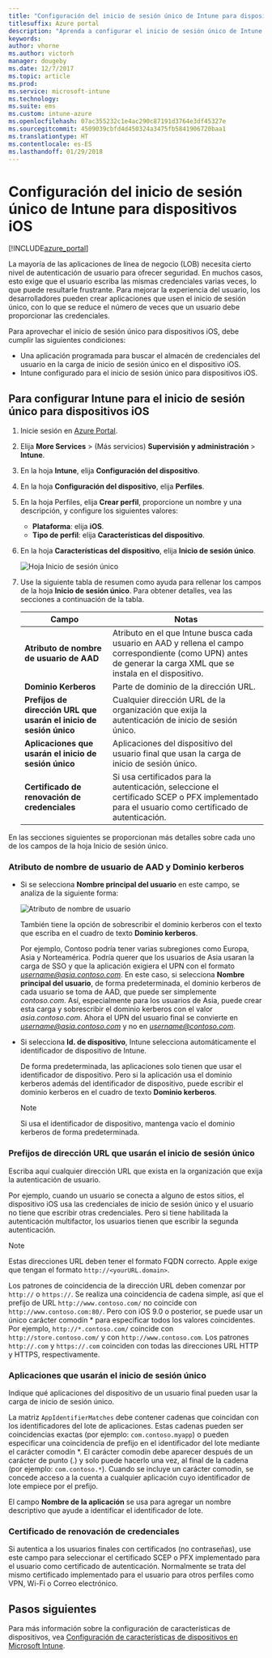 ```yaml
---
title: "Configuración del inicio de sesión único de Intune para dispositivos iOS"
titlesuffix: Azure portal
description: "Aprenda a configurar el inicio de sesión único de Intune para dispositivos iOS."
keywords: 
author: vhorne
ms.author: victorh
manager: dougeby
ms.date: 12/7/2017
ms.topic: article
ms.prod: 
ms.service: microsoft-intune
ms.technology: 
ms.suite: ems
ms.custom: intune-azure
ms.openlocfilehash: 07ac355232c1e4ac290c87191d3764e3df45327e
ms.sourcegitcommit: 4509039cbfd4d450324a3475fb5841906720baa1
ms.translationtype: HT
ms.contentlocale: es-ES
ms.lasthandoff: 01/29/2018
---
```

# <a name="configure-intune-for-ios-device-single-sign-on"></a>Configuración del inicio de sesión único de Intune para dispositivos iOS

[!INCLUDE[azure_portal](./includes/azure_portal.md)]

La mayoría de las aplicaciones de línea de negocio (LOB) necesita cierto nivel de autenticación de usuario para ofrecer seguridad. En muchos casos, esto exige que el usuario escriba las mismas credenciales varias veces, lo que puede resultarle frustrante. Para mejorar la experiencia del usuario, los desarrolladores pueden crear aplicaciones que usen el inicio de sesión único, con lo que se reduce el número de veces que un usuario debe proporcionar las credenciales.

Para aprovechar el inicio de sesión único para dispositivos iOS, debe cumplir las siguientes condiciones:

- Una aplicación programada para buscar el almacén de credenciales del usuario en la carga de inicio de sesión único en el dispositivo iOS.
- Intune configurado para el inicio de sesión único para dispositivos iOS.

## <a name="to-configure-intune-for-ios-device-single-sign-on"></a>Para configurar Intune para el inicio de sesión único para dispositivos iOS


1. Inicie sesión en [Azure Portal](https://portal.azure.com).
2. Elija **More Services** >  (Más servicios) **Supervisión y administración** > **Intune**.
3. En la hoja **Intune**, elija **Configuración del dispositivo**.
2. En la hoja **Configuración del dispositivo**, elija **Perfiles**.
3. En la hoja Perfiles, elija **Crear perfil**, proporcione un nombre y una descripción, y configure los siguientes valores:
   - **Plataforma**: elija **iOS**. 
   - **Tipo de perfil**: elija **Características del dispositivo**.
4. En la hoja **Características del dispositivo**, elija **Inicio de sesión único**.

   ![Hoja Inicio de sesión único](./media/sso-blade.png)

2. Use la siguiente tabla de resumen como ayuda para rellenar los campos de la hoja **Inicio de sesión único**. Para obtener detalles, vea las secciones a continuación de la tabla.
   
   |Campo  |Notas|
   |---------|---------|
   |**Atributo de nombre de usuario de AAD**|Atributo en el que Intune busca cada usuario en AAD y rellena el campo correspondiente (como UPN) antes de generar la carga XML que se instala en el dispositivo.|
   |**Dominio Kerberos**|Parte de dominio de la dirección URL.|
   |**Prefijos de dirección URL que usarán el inicio de sesión único**|Cualquier dirección URL de la organización que exija la autenticación de inicio de sesión único.|
   |**Aplicaciones que usarán el inicio de sesión único**|Aplicaciones del dispositivo del usuario final que usan la carga de inicio de sesión único.|
   |**Certificado de renovación de credenciales**|Si usa certificados para la autenticación, seleccione el certificado SCEP o PFX implementado para el usuario como certificado de autenticación.|

En las secciones siguientes se proporcionan más detalles sobre cada uno de los campos de la hoja Inicio de sesión único.

### <a name="username-attribute-from-aad-and-realm"></a>Atributo de nombre de usuario de AAD y Dominio kerberos

- Si se selecciona **Nombre principal del usuario** en este campo, se analiza de la siguiente forma:

   ![Atributo de nombre de usuario](media/User-name-attribute.png)

   También tiene la opción de sobrescribir el dominio kerberos con el texto que escriba en el cuadro de texto **Dominio kerberos**.

   Por ejemplo, Contoso podría tener varias subregiones como Europa, Asia y Norteamérica. Podría querer que los usuarios de Asia usaran la carga de SSO y que la aplicación exigiera el UPN con el formato *username@asia.contoso.com*. En este caso, si selecciona **Nombre principal del usuario**, de forma predeterminada, el dominio kerberos de cada usuario se toma de AAD, que puede ser simplemente *contoso.com*. Así, especialmente para los usuarios de Asia, puede crear esta carga y sobrescribir el dominio kerberos con el valor *asia.contoso.com*. Ahora el UPN del usuario final se convierte en *username@asia.contoso.com* y no en *username@contoso.com*.

- Si selecciona **Id. de dispositivo**, Intune selecciona automáticamente el identificador de dispositivo de Intune.

   De forma predeterminada, las aplicaciones solo tienen que usar el identificador de dispositivo. Pero si la aplicación usa el dominio kerberos además del identificador de dispositivo, puede escribir el dominio kerberos en el cuadro de texto **Dominio kerberos**.

   > [!NOTE]
   > Si usa el identificador de dispositivo, mantenga vacío el dominio kerberos de forma predeterminada.

### <a name="url-prefixes-that-will-use-single-sign-on"></a>Prefijos de dirección URL que usarán el inicio de sesión único

Escriba aquí cualquier dirección URL que exista en la organización que exija la autenticación de usuario.

Por ejemplo, cuando un usuario se conecta a alguno de estos sitios, el dispositivo iOS usa las credenciales de inicio de sesión único y el usuario no tiene que escribir otras credenciales. Pero si tiene habilitada la autenticación multifactor, los usuarios tienen que escribir la segunda autenticación.

> [!NOTE]
> Estas direcciones URL deben tener el formato FQDN correcto. Apple exige que tengan el formato `http://<yourURL.domain>`.

Los patrones de coincidencia de la dirección URL deben comenzar por `http://` o `https://`. Se realiza una coincidencia de cadena simple, así que el prefijo de URL `http://www.contoso.com/` no coincide con `http://www.contoso.com:80/`. Pero con iOS 9.0 o posterior, se puede usar un único carácter comodín * para especificar todos los valores coincidentes. Por ejemplo, `http://*.contoso.com/` coincide con `http://store.contoso.com/` y con `http://www.contoso.com`.
Los patrones `http://.com` y `https://.com` coinciden con todas las direcciones URL HTTP y HTTPS, respectivamente.

### <a name="apps-that-will-use-single-sign-on"></a>Aplicaciones que usarán el inicio de sesión único

Indique qué aplicaciones del dispositivo de un usuario final pueden usar la carga de inicio de sesión único.

La matriz `AppIdentifierMatches` debe contener cadenas que coincidan con los identificadores del lote de aplicaciones. Estas cadenas pueden ser coincidencias exactas (por ejemplo: `com.contoso.myapp`) o pueden especificar una coincidencia de prefijo en el identificador del lote mediante el carácter comodín *\. El carácter comodín debe aparecer después de un carácter de punto (.) y solo puede hacerlo una vez, al final de la cadena (por ejemplo: `com.contoso.*`). Cuando se incluye un carácter comodín, se concede acceso a la cuenta a cualquier aplicación cuyo identificador de lote empiece por el prefijo.

El campo **Nombre de la aplicación** se usa para agregar un nombre descriptivo que ayude a identificar el identificador de lote.

### <a name="credential-renewal-certificate"></a>Certificado de renovación de credenciales

Si autentica a los usuarios finales con certificados (no contraseñas), use este campo para seleccionar el certificado SCEP o PFX implementado para el usuario como certificado de autenticación. Normalmente se trata del mismo certificado implementado para el usuario para otros perfiles como VPN, Wi-Fi o Correo electrónico.

## <a name="next-steps"></a>Pasos siguientes

Para más información sobre la configuración de características de dispositivos, vea [Configuración de características de dispositivos en Microsoft Intune](device-features-configure.md).

